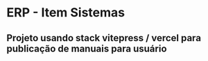 # ERP - Item Sistemas

## Projeto usando stack vitepress / vercel para publicação de manuais para usuário

